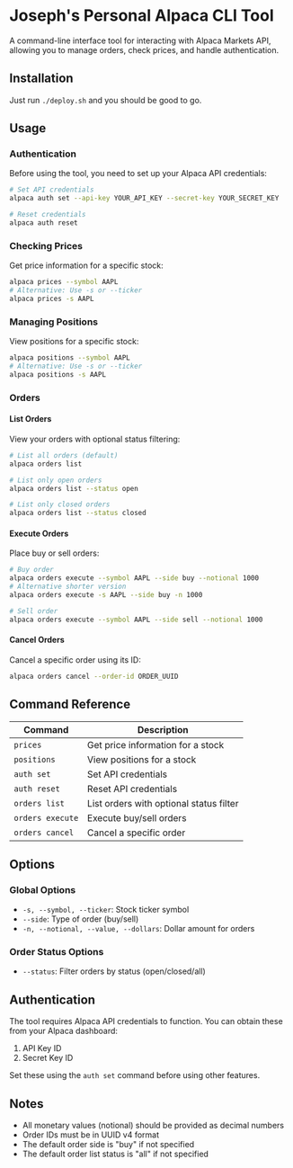 # Joseph's Personal Alpaca CLI Tool

A command-line interface tool for interacting with Alpaca Markets API, allowing you to manage orders, check prices, and handle authentication.

## Installation

Just run `./deploy.sh` and you should be good to go.

## Usage

### Authentication

Before using the tool, you need to set up your Alpaca API credentials:

```bash
# Set API credentials
alpaca auth set --api-key YOUR_API_KEY --secret-key YOUR_SECRET_KEY

# Reset credentials
alpaca auth reset
```

### Checking Prices

Get price information for a specific stock:

```bash
alpaca prices --symbol AAPL
# Alternative: Use -s or --ticker
alpaca prices -s AAPL
```

### Managing Positions

View positions for a specific stock:

```bash
alpaca positions --symbol AAPL
# Alternative: Use -s or --ticker
alpaca positions -s AAPL
```

### Orders

#### List Orders

View your orders with optional status filtering:

```bash
# List all orders (default)
alpaca orders list

# List only open orders
alpaca orders list --status open

# List only closed orders
alpaca orders list --status closed
```

#### Execute Orders

Place buy or sell orders:

```bash
# Buy order
alpaca orders execute --symbol AAPL --side buy --notional 1000
# Alternative shorter version
alpaca orders execute -s AAPL --side buy -n 1000

# Sell order
alpaca orders execute --symbol AAPL --side sell --notional 1000
```

#### Cancel Orders

Cancel a specific order using its ID:

```bash
alpaca orders cancel --order-id ORDER_UUID
```

## Command Reference

| Command | Description |
|---------|-------------|
| `prices` | Get price information for a stock |
| `positions` | View positions for a stock |
| `auth set` | Set API credentials |
| `auth reset` | Reset API credentials |
| `orders list` | List orders with optional status filter |
| `orders execute` | Execute buy/sell orders |
| `orders cancel` | Cancel a specific order |

## Options

### Global Options

- `-s, --symbol, --ticker`: Stock ticker symbol
- `--side`: Type of order (buy/sell)
- `-n, --notional, --value, --dollars`: Dollar amount for orders

### Order Status Options

- `--status`: Filter orders by status (open/closed/all)

## Authentication

The tool requires Alpaca API credentials to function. You can obtain these from your Alpaca dashboard:
1. API Key ID
2. Secret Key ID

Set these using the `auth set` command before using other features.

## Notes

- All monetary values (notional) should be provided as decimal numbers
- Order IDs must be in UUID v4 format
- The default order side is "buy" if not specified
- The default order list status is "all" if not specified
